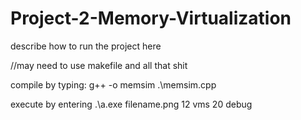 # Project-2-Memory-Virtualization

describe how to run the project here

//may need to use makefile and all that shit

compile by typing:
g++ -o memsim .\memsim.cpp 

execute by entering
.\a.exe filename.png 12 vms 20 debug

